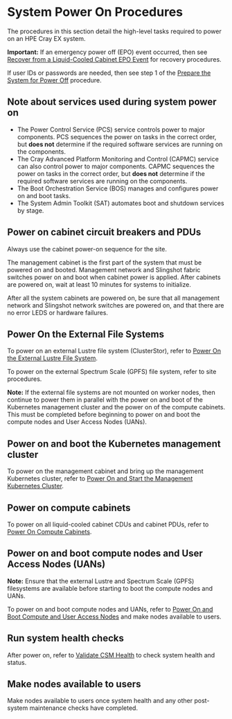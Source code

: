 # System Power On Procedures

The procedures in this section detail the high-level tasks required to power on an HPE Cray EX system.

**Important:** If an emergency power off \(EPO\) event occurred, then see [Recover from a Liquid-Cooled Cabinet EPO Event](Recover_from_a_Liquid_Cooled_Cabinet_EPO_Event.md) for recovery procedures.

If user IDs or passwords are needed, then see step 1 of the [Prepare the System for Power Off](Prepare_the_System_for_Power_Off.md#procedure) procedure.

## Note about services used during system power on

- The Power Control Service \(PCS\) service controls power to major components. PCS sequences the power on tasks in the correct order, but  **does not** determine if the required software services are running on the components.
- The Cray Advanced Platform Monitoring and Control \(CAPMC\) service can also control power to major components. CAPMC sequences the power on tasks in the correct order, but **does not** determine if the required software services are running on the components.
- The Boot Orchestration Service \(BOS\) manages and configures power on and boot tasks.
- The System Admin Toolkit \(SAT\) automates boot and shutdown services by stage.

## Power on cabinet circuit breakers and PDUs

Always use the cabinet power-on sequence for the site.

The management cabinet is the first part of the system that must be powered on and booted. Management network and Slingshot fabric switches power on and boot when cabinet power is applied. After
cabinets are powered on, wait at least 10 minutes for systems to initialize.

After all the system cabinets are powered on, be sure that all management network and Slingshot network switches are powered on, and that there are no error LEDS or hardware failures.

## Power On the External File Systems

To power on an external Lustre file system (ClusterStor), refer to [Power On the External Lustre File System](Power_On_the_External_Lustre_File_System.md).

To power on the external Spectrum Scale (GPFS) file system, refer to site procedures.

**Note:** If the external file systems are not mounted on worker nodes, then continue to power them in parallel with
the power on and boot of the Kubernetes management cluster and the power on of the compute cabinets. This must be completed
before beginning to power on and boot the compute nodes and User Access Nodes (UANs).

## Power on and boot the Kubernetes management cluster

To power on the management cabinet and bring up the management Kubernetes cluster, refer to [Power On and Start the Management Kubernetes Cluster](Power_On_and_Start_the_Management_Kubernetes_Cluster.md).

## Power on compute cabinets

To power on all liquid-cooled cabinet CDUs and cabinet PDUs, refer to [Power On Compute Cabinets](Power_On_Compute_Cabinets.md).

## Power on and boot compute nodes and User Access Nodes \(UANs\)

**Note:** Ensure that the external Lustre and Spectrum Scale (GPFS) filesystems are available before starting to boot the compute nodes and UANs.

To power on and boot compute nodes and UANs, refer to [Power On and Boot Compute and User Access Nodes](Power_On_and_Boot_Compute_Nodes_and_User_Access_Nodes.md) and make nodes available to users.

## Run system health checks

After power on, refer to [Validate CSM Health](../validate_csm_health.md) to check system health and status.

## Make nodes available to users

Make nodes available to users once system health and any other post-system maintenance checks have completed.
